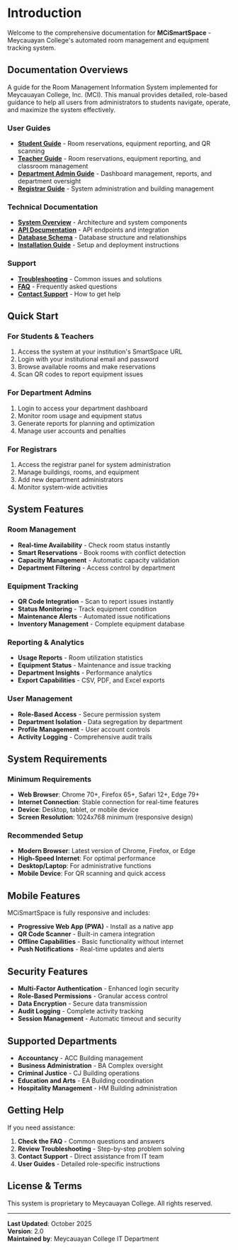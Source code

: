 # Introduction

Welcome to the comprehensive documentation for **MCiSmartSpace** - Meycauayan College's automated room management and equipment tracking system.

## Documentation Overviews

A guide for the Room Management Information System implemented for Meycauayan College, Inc. (MCI). This manual provides detailed, role-based guidance to help all users from administrators to students navigate, operate, and maximize the system effectively.

### User Guides

* [**Student Guide**](students/student-guide/) - Room reservations, equipment reporting, and QR scanning
* [**Teacher Guide**](teachers/teacher-guide/) - Room reservations, equipment reporting, and classroom management
* [**Department Admin Guide**](department-administrators/department-admin-guide/) - Dashboard management, reports, and department oversight
* [**Registrar Guide**](registrars/registrar-guide/) - System administration and building management

### Technical Documentation

* [**System Overview**](technical/system-overview.md) - Architecture and system components
* [**API Documentation**](technical/api-documentation.md) - API endpoints and integration
* [**Database Schema**](technical/database-schema.md) - Database structure and relationships
* [**Installation Guide**](technical/installation.md) - Setup and deployment instructions

### Support

* [**Troubleshooting**](support/troubleshooting.md) - Common issues and solutions
* [**FAQ**](support/faq.md) - Frequently asked questions
* [**Contact Support**](support/contact.md) - How to get help

## Quick Start

### For Students & Teachers

1. Access the system at your institution's SmartSpace URL
2. Login with your institutional email and password
3. Browse available rooms and make reservations
4. Scan QR codes to report equipment issues

### For Department Admins

1. Login to access your department dashboard
2. Monitor room usage and equipment status
3. Generate reports for planning and optimization
4. Manage user accounts and penalties

### For Registrars

1. Access the registrar panel for system administration
2. Manage buildings, rooms, and equipment
3. Add new department administrators
4. Monitor system-wide activities

## System Features

### Room Management

* **Real-time Availability** - Check room status instantly
* **Smart Reservations** - Book rooms with conflict detection
* **Capacity Management** - Automatic capacity validation
* **Department Filtering** - Access control by department

### Equipment Tracking

* **QR Code Integration** - Scan to report issues instantly
* **Status Monitoring** - Track equipment condition
* **Maintenance Alerts** - Automated issue notifications
* **Inventory Management** - Complete equipment database

### Reporting & Analytics

* **Usage Reports** - Room utilization statistics
* **Equipment Status** - Maintenance and issue tracking
* **Department Insights** - Performance analytics
* **Export Capabilities** - CSV, PDF, and Excel exports

### User Management

* **Role-Based Access** - Secure permission system
* **Department Isolation** - Data segregation by department
* **Profile Management** - User account controls
* **Activity Logging** - Comprehensive audit trails

## System Requirements

### Minimum Requirements

* **Web Browser**: Chrome 70+, Firefox 65+, Safari 12+, Edge 79+
* **Internet Connection**: Stable connection for real-time features
* **Device**: Desktop, tablet, or mobile device
* **Screen Resolution**: 1024x768 minimum (responsive design)

### Recommended Setup

* **Modern Browser**: Latest version of Chrome, Firefox, or Edge
* **High-Speed Internet**: For optimal performance
* **Desktop/Laptop**: For administrative functions
* **Mobile Device**: For QR scanning and quick access

## Mobile Features

MCiSmartSpace is fully responsive and includes:

* **Progressive Web App (PWA)** - Install as a native app
* **QR Code Scanner** - Built-in camera integration
* **Offline Capabilities** - Basic functionality without internet
* **Push Notifications** - Real-time updates and alerts

## Security Features

* **Multi-Factor Authentication** - Enhanced login security
* **Role-Based Permissions** - Granular access control
* **Data Encryption** - Secure data transmission
* **Audit Logging** - Complete activity tracking
* **Session Management** - Automatic timeout and security

## Supported Departments

* **Accountancy** - ACC Building management
* **Business Administration** - BA Complex oversight
* **Criminal Justice** - CJ Building operations
* **Education and Arts** - EA Building coordination
* **Hospitality Management** - HM Building administration

## Getting Help

If you need assistance:

1. **Check the FAQ** - Common questions and answers
2. **Review Troubleshooting** - Step-by-step problem solving
3. **Contact Support** - Direct assistance from IT team
4. **User Guides** - Detailed role-specific instructions

## License & Terms

This system is proprietary to Meycauayan College. All rights reserved.

***

**Last Updated**: October 2025\
**Version**: 2.0\
**Maintained by**: Meycauayan College IT Department
